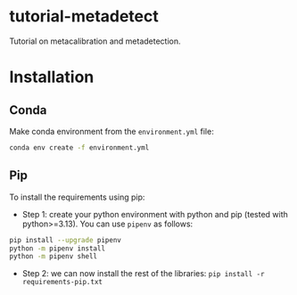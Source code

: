 # tutorial-metadetect

Tutorial on metacalibration and metadetection.


# Installation

## Conda
Make conda environment from the `environment.yml` file:
```bash
conda env create -f environment.yml
```

## Pip
To install the requirements using pip:
- Step 1: create your python environment with python and pip (tested with python>=3.13). You can use `pipenv` as follows:
```bash
pip install --upgrade pipenv
python -m pipenv install
python -m pipenv shell
```
- Step 2: we can now install the rest of the libraries: `pip install -r requirements-pip.txt`
